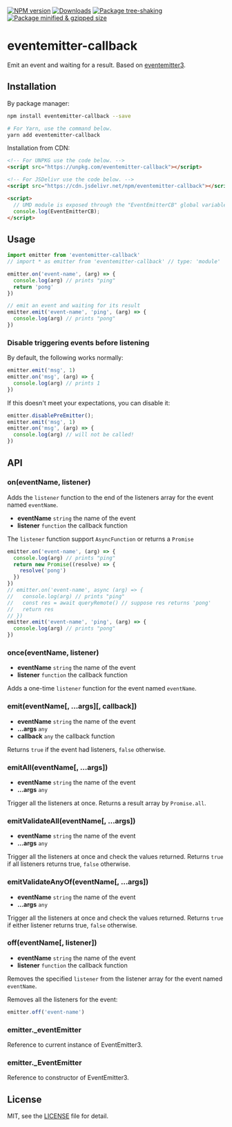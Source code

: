 

[![NPM version][npm-image]][npm-url]
[![Downloads][downloads-image]][npm-url]
[![Package tree-shaking](https://badgen.net/bundlephobia/tree-shaking/eventemitter-callback)](https://bundlephobia.com/package/eventemitter-callback)
[![Package minified & gzipped size](https://badgen.net/bundlephobia/minzip/eventemitter-callback)](https://bundlephobia.com/package/eventemitter-callback)

[npm-url]: https://npmjs.org/package/eventemitter-callback
[downloads-image]: http://img.shields.io/npm/dm/eventemitter-callback.svg
[npm-image]: http://img.shields.io/npm/v/eventemitter-callback.svg

# eventemitter-callback
Emit an event and waiting for a result. Based on [eventemitter3](https://github.com/primus/eventemitter3).

## Installation

By package manager:

```sh
npm install eventemitter-callback --save

# For Yarn, use the command below.
yarn add eventemitter-callback
```

Installation from CDN:

```html
<!-- For UNPKG use the code below. -->
<script src="https://unpkg.com/eventemitter-callback"></script>

<!-- For JSDelivr use the code below. -->
<script src="https://cdn.jsdelivr.net/npm/eventemitter-callback"></script>

<script>
  // UMD module is exposed through the "EventEmitterCB" global variable.
  console.log(EventEmitterCB);
</script>
```

## Usage

```js
import emitter from 'eventemitter-callback'
// import * as emitter from 'eventemitter-callback' // type: 'module'

emitter.on('event-name', (arg) => {
  console.log(arg) // prints "ping"
  return 'pong'
})

// emit an event and waiting for its result
emitter.emit('event-name', 'ping', (arg) => {
  console.log(arg) // prints "pong"
})
```

### Disable triggering events before listening

By default, the following works normally:

```js
emitter.emit('msg', 1)
emitter.on('msg', (arg) => {
  console.log(arg) // prints 1
})
```

If this doesn't meet your expectations, you can disable it:

```js
emitter.disablePreEmitter();
emitter.emit('msg', 1)
emitter.on('msg', (arg) => {
  console.log(arg) // will not be called!
})
```

## API

### on(eventName, listener)

Adds the `listener` function to the end of the listeners array for the event named `eventName`.

- **eventName** `string` the name of the event
- **listener** `function` the callback function

The `listener` function support `AsyncFunction` or returns a `Promise`

```js
emitter.on('event-name', (arg) => {
  console.log(arg) // prints "ping"
  return new Promise((resolve) => {
    resolve('pong')
  })
})
// emitter.on('event-name', async (arg) => {
//   console.log(arg) // prints "ping"
//   const res = await queryRemote() // suppose res returns 'pong'
//   return res
// })
emitter.emit('event-name', 'ping', (arg) => {
  console.log(arg) // prints "pong"
})
```

### once(eventName, listener)

- **eventName** `string` the name of the event
- **listener** `function` the callback function

Adds a one-time `listener` function for the event named `eventName`.

### emit(eventName[, ...args][, callback])

- **eventName** `string` the name of the event
- **...args** `any`
- **callback** `any` the callback function

Returns `true` if the event had listeners, `false` otherwise.

### emitAll(eventName[, ...args])

- **eventName** `string` the name of the event
- **...args** `any`

Trigger all the listeners at once. Returns a result array by `Promise.all`.

### emitValidateAll(eventName[, ...args])

- **eventName** `string` the name of the event
- **...args** `any`

Trigger all the listeners at once and check the values returned.
Returns `true` if all listeners returns true, `false` otherwise.

### emitValidateAnyOf(eventName[, ...args])

- **eventName** `string` the name of the event
- **...args** `any`

Trigger all the listeners at once and check the values returned.
Returns `true` if either listener returns true, `false` otherwise.

### off(eventName[, listener])

- **eventName** `string` the name of the event
- **listener** `function` the callback function

Removes the specified `listener` from the listener array for the event named `eventName`.

Removes all the listeners for the event:

```js
emitter.off('event-name')
```

### emitter._eventEmitter

Reference to current instance of EventEmitter3.

### emitter._EventEmitter

Reference to constructor of EventEmitter3.

## License

MIT, see the [LICENSE](./LICENSE) file for detail.